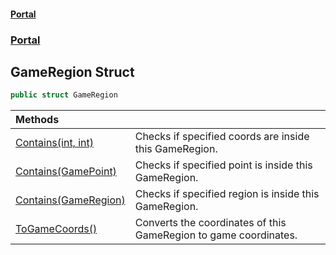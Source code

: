 #### [Portal](index.md 'index')
### [Portal](Portal.md 'Portal')

## GameRegion Struct

```csharp
public struct GameRegion
```

| Methods | |
| :--- | :--- |
| [Contains(int, int)](GameRegion.Contains(int,int).md 'Portal.GameRegion.Contains(int, int)') | Checks if specified coords are inside this GameRegion. |
| [Contains(GamePoint)](GameRegion.Contains(GamePoint).md 'Portal.GameRegion.Contains(Portal.GamePoint)') | Checks if specified point is inside this GameRegion. |
| [Contains(GameRegion)](GameRegion.Contains(GameRegion).md 'Portal.GameRegion.Contains(Portal.GameRegion)') | Checks if specified region is inside this GameRegion. |
| [ToGameCoords()](GameRegion.ToGameCoords().md 'Portal.GameRegion.ToGameCoords()') | Converts the coordinates of this GameRegion to game coordinates. |
